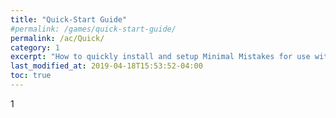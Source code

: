 ```yaml
---
title: "Quick-Start Guide"
#permalink: /games/quick-start-guide/
permalink: /ac/Quick/
category: 1
excerpt: "How to quickly install and setup Minimal Mistakes for use with GitHub Pages."
last_modified_at: 2019-04-18T15:53:52-04:00
toc: true
---
```


1
